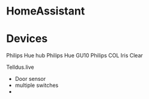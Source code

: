 # HomeAssistant

<h1>Devices</h1>


Philips Hue hub
Philips Hue GU10
Philips COL Iris Clear


Telldus.live
- Door sensor
- multiple switches
- 

